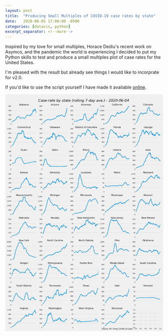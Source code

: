 ```yaml
---
layout: post
title:  "Producing Small Multiples of COVID-19 case rates by state"
date:   2020-06-05 17:00:00 -0500
categories: [datavis, python]
excerpt_separator: <!--more-->
---
```


Inspired by my love for small multiples, Horace Dediu's recent work on Asymco, and the pandemic the world is experiencing I decided to put my Python skills to test and produce a small multiples plot of case rates for the United States.

<!--more-->

I'm pleased with the result but already see things I would like to incorprate for v2.0.

If you'd like to use the script yourself I have made it available [online](https://gist.github.com/sprestridge/01a63f45db28854db39c6420f0179be1).

![](/img/2020-06-04-covid-case-rate-small-multiples-US.png "Small Multiples - COVID-19 U.S. case rates by state")